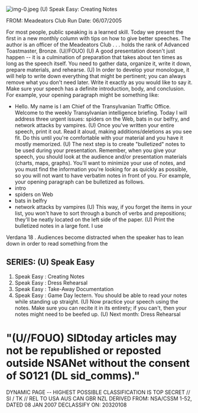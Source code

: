 ![img-0.jpeg](img-0.jpeg)
(U) Speak Easy: Creating Notes

FROM:
Meadeators Club
Run Date: 06/07/2005

For most people, public speaking is a learned skill. Today we present the first in a new monthly column with tips on how to give better speeches. The author is an officer of the Meadeators Club . . . holds the rank of Advanced Toastmaster, Bronze. (U//FOUO)
(U) A good presentation doesn't just happen -- it is a culmination of preparation that takes about ten times as long as the speech itself. You need to gather data, organize it, write it down, prepare materials, and rehearse.
(U) In order to develop your monologue, it will help to write down everything that might be pertinent; you can always remove what you don't need later. Write it exactly as you would like to say it. Make sure your speech has a definite introduction, body, and conclusion. For example, your opening paragraph might be something like:

- Hello. My name is I am Chief of the Transylvanian Traffic Office. Welcome to the weekly Transylvanian intelligence briefing. Today I will address three urgent issues: spiders on the Web, bats in our belfry, and network attacks by vampires.
(U) Once you've written your entire speech, print it out. Read it aloud, making additions/deletions as you see fit. Do this until you're comfortable with your material and you have it mostly memorized.
(U) The next step is to create "bulletized" notes to be used during your presentation. Remember, when you give your speech, you should look at the audience and/or presentation materials (charts, maps, graphs). You'll want to minimize your use of notes, and you must find the information you're looking for as quickly as possible, so you will not want to have verbatim notes in front of you. For example, your opening paragraph can be bulletized as follows.
- intro
- spiders on Web
- bats in belfry
- network attacks by vampires
(U) This way, if you forget the items in your list, you won't have to sort through a bunch of verbs and prepositions; they'll be neatly located on the left side of the paper.
(U) Print the bulletized notes in a large font. I use

Verdana 18 . Audiences become distracted when the speaker has to lean down in order to read something from the

## SERIES: (U) Speak Easy

1. Speak Easy : Creating Notes
2. Speak Easy : Dress Rehearsal
3. Speak Easy : Take-Away Documentation
4. Speak Easy : Game Day
lectern. You should be able to read your notes while standing up straight.
(U) Now practice your speech using the notes. Make sure you can recite it in its entirety; if you can't, then your notes might need to be beefed up.
(U) Next month: Dress Rehearsal

# "(U//FOUO) SIDtoday articles may not be republished or reposted outside NSANet without the consent of S0121 (DL sid_comms)." 

DYNAMIC PAGE -- HIGHEST POSSIBLE CLASSIFICATION IS TOP SECRET // SI / TK // REL TO USA AUS CAN GBR NZL DERIVED FROM: NSA/CSSM 1-52, DATED 08 JAN 2007 DECLASSIFY ON: 20320108
